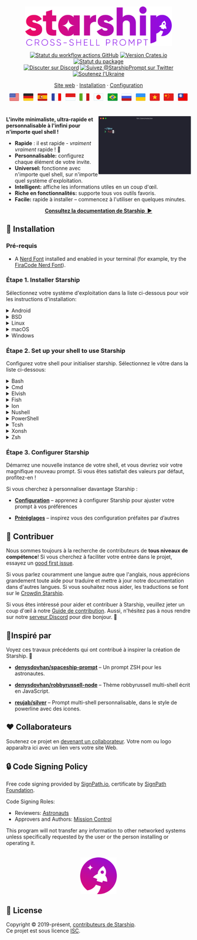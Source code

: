 <p align="center">
  <img
    width="400"
    src="https://raw.githubusercontent.com/starship/starship/master/media/logo.png"
    alt="Starship – Prompt Shell multi-platformes"
 />
</p>

<p align="center">
  <a href="https://github.com/starship/starship/actions"
    ><img
      src="https://img.shields.io/github/actions/workflow/status/starship/starship/workflow.yml?branch=master&label=workflow&style=flat-square"
      alt="Statut du workflow actions GitHub"
 /></a>
  <a href="https://crates.io/crates/starship"
    ><img
      src="https://img.shields.io/crates/v/starship?style=flat-square"
      alt="Version Crates.io"
 /></a>
  <a href="https://repology.org/project/starship/versions"
    ><img
      src="https://img.shields.io/repology/repositories/starship?label=in%20repositories&style=flat-square"
      alt="Statut du package" /></a
><br />
  <a href="https://discord.gg/starship"
    ><img
      src="https://img.shields.io/discord/567163873606500352?label=discord&logoColor=white&style=flat-square"
      alt="Discuter sur Discord"
 /></a>
  <a href="https://twitter.com/StarshipPrompt"
    ><img
      src="https://img.shields.io/badge/twitter-@StarshipPrompt-1DA1F3?style=flat-square"
      alt="Suivez @StarshipPrompt sur Twitter"
 /></a>
  <a href="https://stand-with-ukraine.pp.ua"
    ><img
      src="https://raw.githubusercontent.com/vshymanskyy/StandWithUkraine/main/badges/StandWithUkraineFlat.svg"
      alt="Soutenez l'Ukraine"
 /></a>
</p>

<p align="center">
  <a href="https://starship.rs">Site web</a>
  ·
  <a href="#🚀-installation">Installation</a>
  ·
  <a href="https://starship.rs/config/">Configuration</a>
</p>

<p align="center">
  <a href="https://github.com/starship/starship/blob/master/README.md"
    ><img
      height="20"
      src="https://raw.githubusercontent.com/starship/starship/master/media/flag-us.png"
      alt="English"
 /></a>
  &nbsp;
  <a
    href="https://github.com/starship/starship/blob/master/docs/de-DE/guide/README.md"
    ><img
      height="20"
      src="https://raw.githubusercontent.com/starship/starship/master/media/flag-de.png"
      alt="Deutsch"
 /></a>
  &nbsp;
  <a
    href="https://github.com/starship/starship/blob/master/docs/es-ES/guide/README.md"
    ><img
      height="20"
      src="https://raw.githubusercontent.com/starship/starship/master/media/flag-es.png"
      alt="Español"
 /></a>
  &nbsp;
  <a
    href="https://github.com/starship/starship/blob/master/docs/fr-FR/guide/README.md"
    ><img
      height="20"
      src="https://raw.githubusercontent.com/starship/starship/master/media/flag-fr.png"
      alt="Français"
 /></a>
  &nbsp;
  <a
    href="https://github.com/starship/starship/blob/master/docs/id-ID/guide/README.md"
    ><img
      height="20"
      src="https://raw.githubusercontent.com/starship/starship/master/media/flag-id.png"
      alt="Bahasa Indonesia"
 /></a>
  &nbsp;
  <a
    href="https://github.com/starship/starship/blob/master/docs/it-IT/guide/README.md"
    ><img
      height="20"
      src="https://raw.githubusercontent.com/starship/starship/master/media/flag-it.png"
      alt="Italiano"
 /></a>
  &nbsp;
  <a
    href="https://github.com/starship/starship/blob/master/docs/ja-JP/guide/README.md"
    ><img
      height="20"
      src="https://raw.githubusercontent.com/starship/starship/master/media/flag-jp.png"
      alt="日本語"
 /></a>
  &nbsp;
  <a
    href="https://github.com/starship/starship/blob/master/docs/pt-BR/guide/README.md"
    ><img
      height="20"
      src="https://raw.githubusercontent.com/starship/starship/master/media/flag-br.png"
      alt="Português do Brasil"
 /></a>
  &nbsp;
  <a
    href="https://github.com/starship/starship/blob/master/docs/ru-RU/guide/README.md"
    ><img
      height="20"
      src="https://raw.githubusercontent.com/starship/starship/master/media/flag-ru.png"
      alt="Русский"
 /></a>
  &nbsp;
  <a
    href="https://github.com/starship/starship/blob/master/docs/uk-UA/guide/README.md"
    ><img
      height="20"
      src="https://raw.githubusercontent.com/starship/starship/master/media/flag-ua.png"
      alt="Українська"
 /></a>
  &nbsp;
  <a
    href="https://github.com/starship/starship/blob/master/docs/vi-VN/guide/README.md"
    ><img
      height="20"
      src="https://raw.githubusercontent.com/starship/starship/master/media/flag-vn.png"
      alt="Tiếng Việt"
 /></a>
  &nbsp;
  <a
    href="https://github.com/starship/starship/blob/master/docs/zh-CN/guide/README.md"
    ><img
      height="20"
      src="https://raw.githubusercontent.com/starship/starship/master/media/flag-cn.png"
      alt="简体中文"
 /></a>
  &nbsp;
  <a
    href="https://github.com/starship/starship/blob/master/docs/zh-TW/guide/README.md"
    ><img
      height="20"
      src="https://raw.githubusercontent.com/starship/starship/master/media/flag-tw.png"
      alt="繁體中文"
 /></a>
</p>

<h1></h1>

<img
  src="https://raw.githubusercontent.com/starship/starship/master/media/demo.gif"
  alt="Starship avec iTerm2 et le thème Snazzy"
  width="50%"
  align="right"
 />

**L'invite minimaliste, ultra-rapide et personnalisable à l'infini pour n'importe quel shell !**

- **Rapide** : il est rapide - _vraiment vraiment_ rapide ! 🚀
- **Personnalisable:** configurez chaque élément de votre invite.
- **Universel:** fonctionne avec n'importe quel shell, sur n'importe quel système d'exploitation.
- **Intelligent:** affiche les informations utiles en un coup d'œil.
- **Riche en fonctionnalités:** supporte tous vos outils favoris.
- **Facile:** rapide à installer – commencez à l'utiliser en quelques minutes.

<p align="center">
<a href="https://starship.rs/config/"><strong>Consultez la documentation de Starship&nbsp;&nbsp;▶</strong></a>
</p>

<a name="🚀-installation"></a>

## 🚀 Installation

### Pré-requis

- A [Nerd Font](https://www.nerdfonts.com/) installed and enabled in your terminal (for example, try the [FiraCode Nerd Font](https://www.nerdfonts.com/font-downloads)).

### Étape 1. Installer Starship

Sélectionnez votre système d'exploitation dans la liste ci-dessous pour voir les instructions d'installation:

<details>
<summary>Android</summary>

Installez Starship en utilisant l’un de ces gestionnaires de paquets:

| Dépôt                                                                             | Instructions           |
| --------------------------------------------------------------------------------- | ---------------------- |
| [Termux](https://github.com/termux/termux-packages/tree/master/packages/starship) | `pkg install starship` |

</details>

<details>
<summary>BSD</summary>

Installez Starship en utilisant l’un de ces gestionnaires de paquets:

| Distribution | Dépôt                                                    | Instructions                      |
| ------------ | -------------------------------------------------------- | --------------------------------- |
| **_Toutes_** | **[crates.io](https://crates.io/crates/starship)**       | `cargo install starship --locked` |
| FreeBSD      | [FreshPorts](https://www.freshports.org/shells/starship) | `pkg install starship`            |
| NetBSD       | [pkgsrc](https://pkgsrc.se/shells/starship)              | `pkgin install starship`          |

</details>

<details>
<summary>Linux</summary>

Installez la dernière version pour votre système:

```sh
curl -sS https://starship.rs/install.sh | sh
```

Vous pouvez aussi installer Starship en utilisant l’un de ces gestionnaires de paquets:

| Distribution       | Dépôt                                                                                          | Instructions                                                                   |
| ------------------ | ---------------------------------------------------------------------------------------------- | ------------------------------------------------------------------------------ |
| **_Toutes_**       | **[crates.io](https://crates.io/crates/starship)**                                             | `cargo install starship --locked`                                              |
| _Toutes_           | [conda-forge](https://anaconda.org/conda-forge/starship)                                       | `conda install -c conda-forge starship`                                        |
| _Toutes_           | [Linuxbrew](https://formulae.brew.sh/formula/starship)                                         | `brew install starship`                                                        |
| Alpine Linux 3.13+ | [Paquets Alpine Linux](https://pkgs.alpinelinux.org/packages?name=starship)                    | `apk add starship`                                                             |
| Arch Linux         | [Arch Linux Extra](https://archlinux.org/packages/extra/x86_64/starship)                       | `pacman -S starship`                                                           |
| CentOS 7+          | [Copr](https://copr.fedorainfracloud.org/coprs/atim/starship)                                  | `dnf copr enable atim/starship` <br /> `dnf install starship` |
| Gentoo             | [Paquets Gentoo](https://packages.gentoo.org/packages/app-shells/starship)                     | `emerge app-shells/starship`                                                   |
| Manjaro            |                                                                                                | `pacman -S starship`                                                           |
| NixOS              | [nixpkgs](https://github.com/NixOS/nixpkgs/blob/master/pkgs/tools/misc/starship/default.nix)   | `nix-env -iA nixpkgs.starship`                                                 |
| openSUSE           | [OSS](https://software.opensuse.org/package/starship)                                          | `zypper in starship`                                                           |
| Void Linux         | [Paquets Void Linux](https://github.com/void-linux/void-packages/tree/master/srcpkgs/starship) | `xbps-install -S starship`                                                     |

</details>

<details>
<summary>macOS</summary>

Installez la dernière version pour votre système:

```sh
curl -sS https://starship.rs/install.sh | sh
```

Vous pouvez aussi installer Starship en utilisant l’un de ces gestionnaires de paquets:

| Dépôt                                                    | Instructions                            |
| -------------------------------------------------------- | --------------------------------------- |
| **[crates.io](https://crates.io/crates/starship)**       | `cargo install starship --locked`       |
| [conda-forge](https://anaconda.org/conda-forge/starship) | `conda install -c conda-forge starship` |
| [Homebrew](https://formulae.brew.sh/formula/starship)    | `brew install starship`                 |
| [MacPorts](https://ports.macports.org/port/starship)     | `port install starship`                 |

</details>

<details>
<summary>Windows</summary>

Install the latest version for your system with the MSI-installers from the [releases section](https://github.com/starship/starship/releases/latest).

Installez Starship en utilisant l’un de ces gestionnaires de paquets:

| Dépôt                                                                                         | Instructions                            |
| --------------------------------------------------------------------------------------------- | --------------------------------------- |
| **[crates.io](https://crates.io/crates/starship)**                                            | `cargo install starship --locked`       |
| [Chocolatey](https://community.chocolatey.org/packages/starship)                              | `choco install starship`                |
| [conda-forge](https://anaconda.org/conda-forge/starship)                                      | `conda install -c conda-forge starship` |
| [Scoop](https://github.com/ScoopInstaller/Main/blob/master/bucket/starship.json)              | `scoop install starship`                |
| [aileron](https://github.com/microsoft/winget-pkgs/tree/master/manifests/s/Starship/Starship) | `winget install --id Starship.Starship` |

</details>

### Étape 2. Set up your shell to use Starship

Configurez votre shell pour initialiser starship. Sélectionnez le vôtre dans la liste ci-dessous:

<details>
<summary>Bash</summary>

Ajouter ce qui suit à la fin de `~/.bashrc`:

```sh
eval "$(starship init bash)"
```

</details>

<details>
<summary>Cmd</summary>

Vous devez utiliser [Clink](https://chrisant996.github.io/clink/clink.html) (v1.2.30+) avec Cmd. Créez le fichier `%LocalAppData%\clink\starship.lua` avec le contenu suivant:

```lua
load(io.popen('starship init cmd'):read("*a"))()
```

</details>

<details>
<summary>Elvish</summary>

Ajoutez ce qui suit à la fin de `~/.elvish/rc.elv`:

```sh
eval (starship init elvish)
```

Note: Seul Elvish v0.18+ est supporté

</details>

<details>
<summary>Fish</summary>

Ajoute ce qui suit à la fin de `~/.config/fish/config.fish`:

```fish
starship init fish | source
```

</details>

<details>
<summary>Ion</summary>

Ajouter ce qui suit à la fin de `~/.config/ion/initrc`:

```sh
eval $(starship init ion)
```

</details>

<details>
<summary>Nushell</summary>

Add the following to the end of your Nushell configuration (find it by running `$nu.config-path` in Nushell):

```sh
mkdir ($nu.data-dir | path join "vendor/autoload")
starship init nu | save -f ($nu.data-dir | path join "vendor/autoload/starship.nu")
```

Note: Seul Nushell v0.96+ est supporté

</details>

<details>
<summary>PowerShell</summary>

Ajoutez le code suivant à la fin de votre configuration de PowerShell (trouvez-la en exécutant `$PROFILE`):

```powershell
Invoke-Expression (&starship init powershell)
```

</details>

<details>
<summary>Tcsh</summary>

Ajoutez ce qui suit à la fin de `~/.tcshrc`:

```sh
eval `starship init tcsh`
```

</details>

<details>
<summary>Xonsh</summary>

Ajouter ce qui suit à la fin de `~/.xonshrc`:

```python
execx($(starship init xonsh))
```

</details>

<details>
<summary>Zsh</summary>

Ajouter ce qui suit à la fin de `~/.zshrc`:

```sh
eval "$(starship init zsh)"
```

</details>

### Étape 3. Configurer Starship

Démarrez une nouvelle instance de votre shell, et vous devriez voir votre magnifique nouveau prompt. Si vous êtes satisfait des valeurs par défaut, profitez-en !

Si vous cherchez à personnaliser davantage Starship :

- **[Configuration](https://starship.rs/config/)** – apprenez à configurer Starship pour ajuster votre prompt à vos préférences

- **[Préréglages](https://starship.rs/presets/)** – inspirez vous des configuration préfaites par d’autres

## 🤝 Contribuer

Nous sommes toujours à la recherche de contributeurs de **tous niveaux de compétence**! Si vous cherchez à faciliter votre entrée dans le projet, essayez un [good first issue](https://github.com/starship/starship/labels/🌱%20good%20first%20issue).

Si vous parlez couramment une langue autre que l'anglais, nous apprécions grandement toute aide pour traduire et mettre à jour notre documentation dans d'autres langues. Si vous souhaitez nous aider, les traductions se font sur le [Crowdin Starship](https://translate.starship.rs/).

Si vous êtes intéressé pour aider et contribuer à Starship, veuillez jeter un coup d'œil à notre [Guide de contribution](https://github.com/starship/starship/blob/master/CONTRIBUTING.md). Aussi, n'hésitez pas à nous rendre sur notre [serveur Discord](https://discord.gg/8Jzqu3T) pour dire bonjour. 👋

## 💭Inspiré par

Voyez ces travaux précédents qui ont contribué à inspirer la création de Starship. 🙏

- **[denysdovhan/spaceship-prompt](https://github.com/denysdovhan/spaceship-prompt)** – Un prompt ZSH pour les astronautes.

- **[denysdovhan/robbyrussell-node](https://github.com/denysdovhan/robbyrussell-node)** – Thème robbyrussell multi-shell écrit en JavaScript.

- **[reujab/silver](https://github.com/reujab/silver)** – Prompt multi-shell personnalisable, dans le style de powerline avec des icones.

## ❤️ Collaborateurs

Soutenez ce projet en [devenant un collaborateur](https://github.com/sponsors/starship). Votre nom ou logo apparaîtra ici avec un lien vers votre site Web.

## 🔒 Code Signing Policy

Free code signing provided by [SignPath.io](https://signpath.io), certificate by [SignPath Foundation](https://signpath.org).

Code Signing Roles:

- Reviewers: [Astronauts](https://github.com/orgs/starship/teams/astronauts)
- Approvers and Authors: [Mission Control](https://github.com/orgs/starship/teams/mission-control)

This program will not transfer any information to other networked systems unless specifically requested by the user or the person installing or operating it.

<p align="center">
    <br>
    <img width="100" src="https://raw.githubusercontent.com/starship/starship/master/media/icon.png" alt="Icône de roquette de Starship">
</p>

## 📝 License

Copyright © 2019-présent, [contributeurs de Starship](https://github.com/starship/starship/graphs/contributors).<br /> Ce projet est sous licence [ISC](https://github.com/starship/starship/blob/master/LICENSE).
